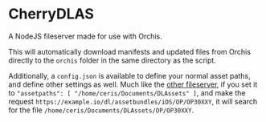 # CherryDLAS

A NodeJS fileserver made for use with Orchis.

This will automatically download manifests and updated files from Orchis directly to the `orchis` folder in the same directory as the script.

Additionally, a `config.json` is available to define your normal asset paths, and define other settings as well.
Much like the [other fileserver](https://github.com/CerisWhite/DL_AssetServer), if you set it to `"assetpaths": [ "/home/ceris/Documents/DLAssets" ]`,
and make the request `https://example.io/dl/assetbundles/iOS/OP/OP30XXY`,
it will search for the file `/home/ceris/Documents/DLAssets/OP/OP30XXY`.
